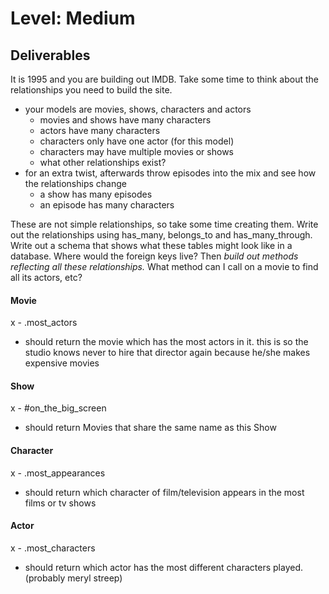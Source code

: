 # Level: Medium

## Deliverables

It is 1995 and you are building out IMDB. Take some time to think about the
relationships you need to build the site.

- your models are movies, shows, characters and actors
  - movies and shows have many characters
  - actors have many characters
  - characters only have one actor (for this model)
  - characters may have multiple movies or shows
  - what other relationships exist?
- for an extra twist, afterwards throw episodes into the mix and see how the
  relationships change
  - a show has many episodes
  - an episode has many characters

These are not simple relationships, so take some time creating them. Write out
the relationships using has_many, belongs_to and has_many_through. Write out a
schema that shows what these tables might look like in a database. Where would
the foreign keys live? Then *build out methods reflecting all these
relationships.* What method can I call on a movie to find all its actors, etc?

#### Movie

x - .most_actors
  - should return the movie which has the most actors in it. this is so the
    studio knows never to hire that director again because he/she makes
    expensive movies

#### Show

x - #on_the_big_screen
  - should return Movies that share the same name as this Show

#### Character

x - .most_appearances
  - should return which character of film/television appears in the most films
    or tv shows

#### Actor

x - .most_characters
  - should return which actor has the most different characters played.
    (probably meryl streep)
